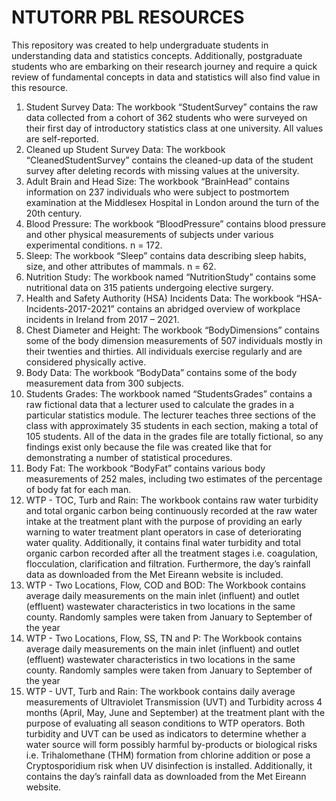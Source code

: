 # NTUTORR PBL RESOURCES
This repository was created to help undergraduate students in understanding data and statistics concepts. Additionally, postgraduate students who are embarking on their research journey and require a quick review of fundamental concepts in data and statistics will also find value in this resource.
1.	Student Survey Data: The workbook “StudentSurvey” contains the raw data collected from a cohort of 362 students who were surveyed on their first day of introductory statistics class at one university. All values are self-reported.
2.	Cleaned up Student Survey Data: The workbook “CleanedStudentSurvey” contains the cleaned-up data of the student survey after deleting records with missing values  at the university.
3.	Adult Brain and Head Size: The workbook “BrainHead” contains information on 237 individuals who were subject to postmortem examination at the Middlesex Hospital in London around the turn of the 20th century.
4.	Blood Pressure: The workbook “BloodPressure” contains blood pressure and other physical measurements of subjects under various experimental conditions. n = 172. 
5.	Sleep: The workbook “Sleep” contains data describing sleep habits, size, and other attributes of mammals. n = 62. 
6.	Nutrition Study: The workbook named “NutritionStudy” contains some nutritional data on 315 patients undergoing elective surgery.
7.	Health and Safety Authority (HSA) Incidents Data: The workbook “HSA-Incidents-2017-2021” contains an abridged overview of workplace incidents in Ireland from 2017 – 2021.
8.	Chest Diameter and Height: The workbook “BodyDimensions” contains some of the body dimension measurements of 507 individuals mostly in their twenties and thirties. All individuals exercise regularly and are considered physically active.
9.	Body Data: The workbook “BodyData” contains some of the body measurement data from 300 subjects.
10.	Students Grades: The workbook named “StudentsGrades” contains a raw fictional data that a lecturer used to calculate the grades in a particular statistics module. The lecturer teaches three sections of the class with approximately 35 students in each section, making a total of 105 students. All of the data in the grades file are totally fictional, so any findings exist only because the file was created like that for demonstrating a number of statistical procedures.
11.	Body Fat: The workbook “BodyFat” contains various body measurements of 252 males, including two estimates of the percentage of body fat for each man.
12.	WTP - TOC, Turb and Rain: The workbook  contains raw water turbidity and total organic carbon being continuously recorded at the raw water intake at the treatment plant with the purpose of providing an early warning to water treatment plant operators in case of deteriorating water quality. Additionally, it contains final water turbidity and total organic carbon recorded after all the treatment stages i.e. coagulation, flocculation, clarification and filtration. Furthermore, the day’s rainfall data as downloaded from the Met Eireann website is included.
13.	WTP - Two Locations, Flow, COD and BOD: The Workbook contains average daily measurements on the main inlet (influent) and outlet (effluent) wastewater characteristics in two locations in the same county. Randomly samples were taken from January to September of the year
14.	WTP - Two Locations, Flow, SS, TN and P: The Workbook contains average daily measurements on the main inlet (influent) and outlet (effluent) wastewater characteristics in two locations in the same county. Randomly samples were taken from January to September of the year
15.	WTP - UVT, Turb and Rain: The workbook contains daily average measurements of Ultraviolet Transmission (UVT) and Turbidity across 4 months (April, May, June and September) at the treatment plant with the purpose of evaluating all season conditions to WTP operators. Both turbidity and UVT can be used as indicators to determine whether a water source will form possibly harmful by-products or biological risks i.e. Trihalomethane (THM) formation from chlorine addition or pose a Cryptosporidium risk when UV disinfection is installed. Additionally, it contains the day’s rainfall data as downloaded from the Met Eireann website.

